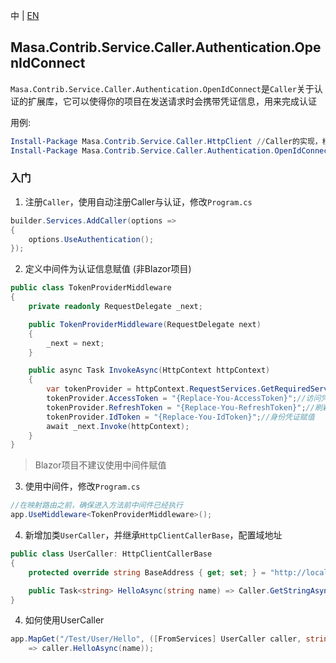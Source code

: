中 | [EN](README.md)

## Masa.Contrib.Service.Caller.Authentication.OpenIdConnect

`Masa.Contrib.Service.Caller.Authentication.OpenIdConnect`是`Caller`关于认证的扩展库，它可以使得你的项目在发送请求时会携带凭证信息，用来完成认证

用例:

``` powershell
Install-Package Masa.Contrib.Service.Caller.HttpClient //Caller的实现，根据实际情况选择使用HttpClient或者DaprClient
Install-Package Masa.Contrib.Service.Caller.Authentication.OpenIdConnect //需要认证授权
```

### 入门

1. 注册`Caller`，使用自动注册Caller与认证，修改`Program.cs`

``` C#
builder.Services.AddCaller(options =>
{
    options.UseAuthentication();
});
```

2. 定义中间件为认证信息赋值 (非Blazor项目)

``` C#
public class TokenProviderMiddleware
{
    private readonly RequestDelegate _next;

    public TokenProviderMiddleware(RequestDelegate next)
    {
        _next = next;
    }

    public async Task InvokeAsync(HttpContext httpContext)
    {
        var tokenProvider = httpContext.RequestServices.GetRequiredService<TokenProvider>();
        tokenProvider.AccessToken = "{Replace-You-AccessToken}";//访问凭证赋值
        tokenProvider.RefreshToken = "{Replace-You-RefreshToken}";//刷新凭证赋值
        tokenProvider.IdToken = "{Replace-You-IdToken}";//身份凭证赋值
        await _next.Invoke(httpContext);
    }
}
```

> Blazor项目不建议使用中间件赋值

3. 使用中间件，修改`Program.cs`

``` C#
//在映射路由之前，确保进入方法前中间件已经执行
app.UseMiddleware<TokenProviderMiddleware>();
```

4. 新增加类`UserCaller`，并继承`HttpClientCallerBase`，配置域地址

``` C#
public class UserCaller: HttpClientCallerBase
{
    protected override string BaseAddress { get; set; } = "http://localhost:5000";

    public Task<string> HelloAsync(string name) => Caller.GetStringAsync($"/Hello", new { Name = name });
}
```

4. 如何使用UserCaller

``` C#
app.MapGet("/Test/User/Hello", ([FromServices] UserCaller caller, string name)
    => caller.HelloAsync(name));
```